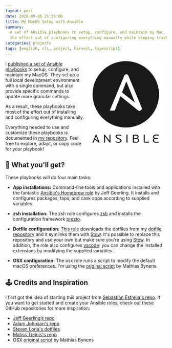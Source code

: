 ```yaml
---
layout: post
date: 2020-09-06 21:55:00
title: My MacOS Setup with Ansible
summary:
  A set of Ansible playbooks to setup, configure, and maintain my Mac. These playbooks take most of
  the effort out of configuring everything manually while keeping track of any changes.
categories: projects
tags: [english, cli, project, harvest, typescript]
---
```


<img
  src="https://raw.githubusercontent.com/flandrade/my-mac/master/media/ansible-256.png?token=ABTZYEODR7AZUVHRN5JN4US7KVV44"
  width="256px"
  alt="Ansible logo"
  title="Ansible logo"
  align="right"
/>

I [published a set of Ansible playbooks][my repository] to setup, configure, and maintain my MacOS.
They set up a full local development environment with a single command, but also provide specific
commands to update more granular settings.

As a result, these playbooks take most of the effort out of installing and configuring everything
manually.

Everything needed to use and customize these playbooks is documented in
[my repository](https://github.com/flandrade/my-mac). Feel free to explore, adapt, or copy code for
your playbook!

## 📖 What you'll get?

These playbooks will do four main tasks:

- **App installations:** Command-line tools and applications installed with the fantastic [Ansible's
  Homebrew role] by Jeff Geerling. It installs and configures packages, taps, and cask apps
  according to supplied variables.

- **zsh installation:** The zsh role configures [zsh] and installs the configuration framework
  [prezto].

- **Dotfile configuration:** [This role][dotfiles role] downloads the dotfiles from my [dotfile
  repository] and it symlinks them with [Stow]. It's possible to replace this repository and use
  your own but make sure you're using [Stow]. In addition, the role also configures [vscode]: you
  can change the installed extensions by modifying the supplied variables.

- **OSX configuration:** The osx role runs a script to modify the default macOS preferences. I'm
  using the [original script] by Mathias Bynens.

## 🕹️ Credits and Inspiration

I first got the idea of starting this project from
[Sebastián Estrella's repo](https://github.com/sestrella/devbox). If you want to get started and
create your Ansible roles, check out these GitHub repositories for more inspiration:

- [Jeff Geerling’s repo](https://github.com/geerlingguy/mac-dev-playbook)
- [Adam Johnson's repo](https://github.com/adamchainz/mac-ansible)
- [Steven Loria's dotfiles](https://github.com/sloria/dotfiles)
- [Matiss Treinis's repo](https://github.com/Addvilz/dots)
- OSX [original script] by Mathias Bynens

[ansible's homebrew role]: https://galaxy.ansible.com/geerlingguy/homebrew
[zsh]: https://github.com/sorin-ionescu/prezto
[prezto]: https://github.com/sorin-ionescu/prezto
[stow]: https://www.gnu.org/software/stow/
[dotfile repository]: https://github.com/flandrade/dotfiles
[original script]: https://github.com/mathiasbynens/dotfiles
[vscode]: https://code.visualstudio.com/
[dotfiles role]: https://github.com/flandrade/my-mac/tree/master/roles/dotfiles
[my repository]: https://github.com/flandrade/my-mac

